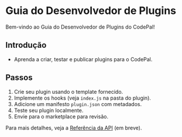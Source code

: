 # Guia do Desenvolvedor de Plugins

Bem-vindo ao Guia do Desenvolvedor de Plugins do CodePal!

## Introdução
- Aprenda a criar, testar e publicar plugins para o CodePal.

## Passos
1. Crie seu plugin usando o template fornecido.
2. Implemente os hooks (veja `index.js` na pasta do plugin).
3. Adicione um manifesto `plugin.json` com metadados.
4. Teste seu plugin localmente.
5. Envie para o marketplace para revisão.

Para mais detalhes, veja a [Referência da API](./api.md) (em breve). 
